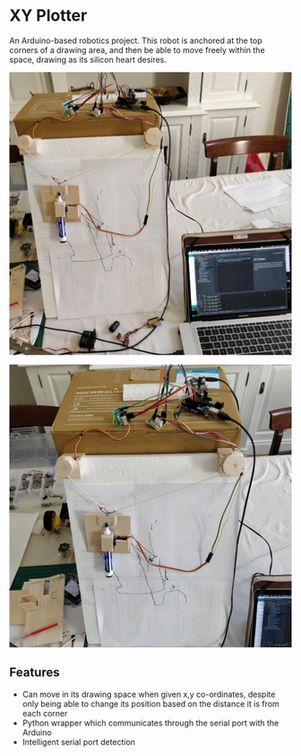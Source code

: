 # XY Plotter
An Arduino-based robotics project. This robot is anchored at the top corners of a drawing area, and then be able to move freely within the space, drawing as its silicon heart desires. 

![image1](readme_files/pic1.jpg)

![image1](readme_files/pic2.jpg)

## Features
* Can move in its drawing space when given x,y co-ordinates, despite only being able to change its position based on the distance it is from each corner
* Python wrapper which communicates through the serial port with the Arduino
* Intelligent serial port detection
